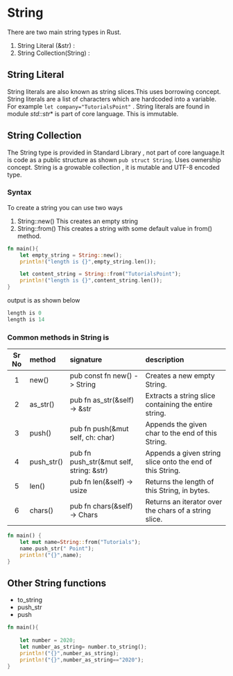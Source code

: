 # String

There are two main string types in Rust.

1. String Literal (&str) :  
2. String Collection(String) :

## String Literal

String literals are also known as string slices.This uses borrowing concept.
String literals are a list of characters which are hardcoded into a variable. For example `let company="TutorialsPoint"` . String literals are found in module
*std::str**  is part of core language. This is immutable.

## String Collection

The String type is provided in Standard Library , not part of core language.It is code as a public structure as shown `pub struct String`.
Uses ownership concept. String is a growable collection ,  it is mutable and UTF-8 encoded type.

### Syntax

 To create a string you can use two ways
 1. String::new()
   This creates an empty string
 2. String::from()
    This creates a string with some default value in from() method.

```rust
fn main(){
    let empty_string = String::new();
    println!("length is {}",empty_string.len());

    let content_string = String::from("TutorialsPoint");
    println!("length is {}",content_string.len());
}

```

output is as shown below

```rust
length is 0
length is 14

```

### Common methods in String is

|Sr No |  method | signature  | description
|:----:|:----------|:----|:-----------------|
| 1    | new()     | pub const fn new() -> String|Creates a new empty String.
| 2    | as_str()  | pub fn as_str(&self) -> &str  | Extracts a string slice containing the entire string.
|3    | push()     |pub fn push(&mut self, ch: char) |Appends the given char to the end of this String.
| 4    | push_str() |pub fn push_str(&mut self, string: &str)   | Appends a given string slice onto the end of this String.
| 5    | len()     |pub fn len(&self) -> usize |Returns the length of this String, in bytes.
| 6   | chars()     |pub fn chars(&self) -> Chars |Returns an iterator over the chars of a string slice.

<!-- TODO: clone(), -->

```rust
fn main() {
    let mut name=String::from("Tutorials");
    name.push_str(" Point");
    println!("{}",name);
}

```

## Other String functions

- to_string
- push_str
- push

```rust
fn main(){
    
    let number = 2020;
    let number_as_string= number.to_string();
    println!("{}",number_as_string);
    println!("{}",number_as_string=="2020");
}

```

<!-- 
1. string functions:
https://doc.rust-lang.org/std/string/struct.String.html

2. string slice:
https://doc.rust-lang.org/std/primitive.str.html#method.chars

3.string literal primitive type
https://doc.rust-lang.org/std/str/index.html


-->
